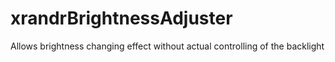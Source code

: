 # xrandrBrightnessAdjuster
Allows brightness changing effect without actual controlling of the backlight
